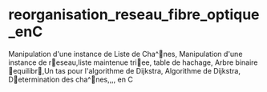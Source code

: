 # reorganisation_reseau_fibre_optique_enC
Manipulation d'une instance de Liste de Cha^nes, Manipulation d'une instance de reseau,liste maintenue triee, table de hachage, Arbre binaire equilibr,Un tas pour l'algorithme de Dijkstra, Algorithme de Dijkstra, Determination des cha^nes,,,, en C
